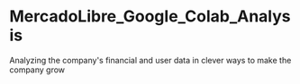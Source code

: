 # MercadoLibre_Google_Colab_Analysis
Analyzing the company's financial and user data in clever ways to make the company grow

